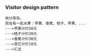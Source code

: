 ### Visitor design pattern

```来源情景：
统计库存。  
现在有一批水果：苹果、香蕉、桔子、苹果、...
--->苹果计价50元  
--->桔子计价20元  
--->香蕉计价30元  
--->其它计价10元  
--->汇总
```